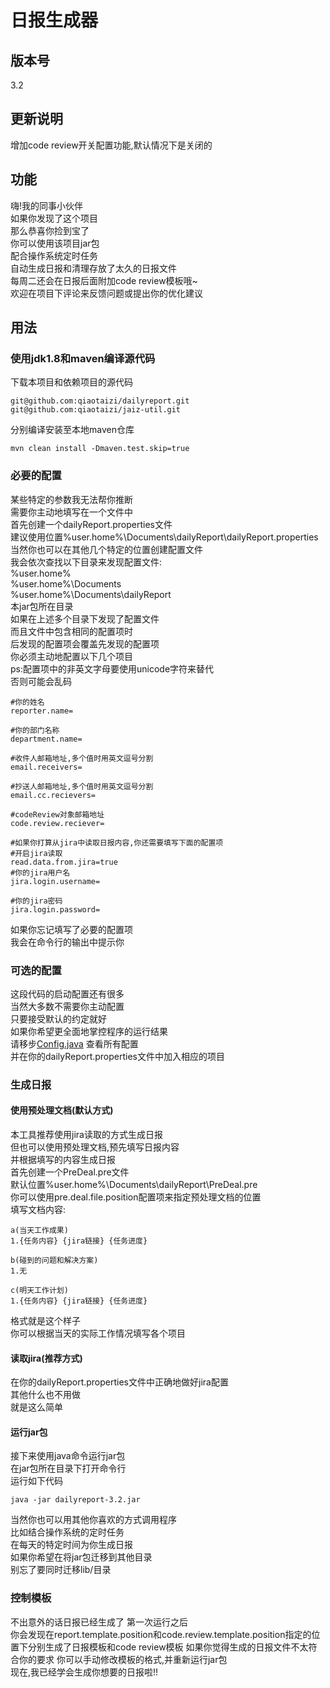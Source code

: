 # 日报生成器

## 版本号
3.2

## 更新说明
增加code review开关配置功能,默认情况下是关闭的

## 功能
嗨!我的同事小伙伴  
如果你发现了这个项目  
那么恭喜你捡到宝了  
你可以使用该项目jar包  
配合操作系统定时任务  
自动生成日报和清理存放了太久的日报文件  
每周二还会在日报后面附加code review模板哦~  
欢迎在项目下评论来反馈问题或提出你的优化建议

## 用法
### 使用jdk1.8和maven编译源代码
下载本项目和依赖项目的源代码
```
git@github.com:qiaotaizi/dailyreport.git
git@github.com:qiaotaizi/jaiz-util.git
```
分别编译安装至本地maven仓库
```
mvn clean install -Dmaven.test.skip=true
```
### 必要的配置
某些特定的参数我无法帮你推断  
需要你主动地填写在一个文件中  
首先创建一个dailyReport.properties文件  
建议使用位置%user.home%\Documents\dailyReport\dailyReport.properties  
当然你也可以在其他几个特定的位置创建配置文件  
我会依次查找以下目录来发现配置文件:  
%user.home%  
%user.home%\Documents  
%user.home%\Documents\dailyReport  
本jar包所在目录  
如果在上述多个目录下发现了配置文件  
而且文件中包含相同的配置项时  
后发现的配置项会覆盖先发现的配置项  
你必须主动地配置以下几个项目  
ps:配置项中的非英文字母要使用unicode字符来替代  
否则可能会乱码
```
#你的姓名
reporter.name=

#你的部门名称
department.name=

#收件人邮箱地址,多个值时用英文逗号分割
email.receivers=

#抄送人邮箱地址,多个值时用英文逗号分割
email.cc.recievers=

#codeReview对象邮箱地址
code.review.reciever=

#如果你打算从jira中读取日报内容,你还需要填写下面的配置项
#开启jira读取
read.data.from.jira=true
#你的jira用户名
jira.login.username=

#你的jira密码
jira.login.password=
```
如果你忘记填写了必要的配置项  
我会在命令行的输出中提示你

### 可选的配置
这段代码的启动配置还有很多  
当然大多数不需要你主动配置  
只要接受默认的约定就好  
如果你希望更全面地掌控程序的运行结果  
请移步[Config.java](https://github.com/qiaotaizi/dailyreport/blob/master/src/main/java/com/jaiz/dailyreport/config/Config.java)
查看所有配置  
并在你的dailyReport.properties文件中加入相应的项目

### 生成日报
#### 使用预处理文档(默认方式)
本工具推荐使用jira读取的方式生成日报  
但也可以使用预处理文档,预先填写日报内容  
并根据填写的内容生成日报  
首先创建一个PreDeal.pre文件  
默认位置%user.home%\Documents\dailyReport\PreDeal.pre  
你可以使用pre.deal.file.position配置项来指定预处理文档的位置  
填写文档内容:
```
a(当天工作成果)
1.{任务内容} {jira链接} {任务进度}

b(碰到的问题和解决方案)
1.无

c(明天工作计划)
1.{任务内容} {jira链接} {任务进度}
```
格式就是这个样子  
你可以根据当天的实际工作情况填写各个项目
#### 读取jira(推荐方式)
在你的dailyReport.properties文件中正确地做好jira配置  
其他什么也不用做  
就是这么简单

#### 运行jar包
接下来使用java命令运行jar包  
在jar包所在目录下打开命令行  
运行如下代码
```
java -jar dailyreport-3.2.jar
```
当然你也可以用其他你喜欢的方式调用程序  
比如结合操作系统的定时任务  
在每天的特定时间为你生成日报  
如果你希望在将jar包迁移到其他目录  
别忘了要同时迁移lib/目录

### 控制模板
不出意外的话日报已经生成了
第一次运行之后  
你会发现在report.template.position和code.review.template.position指定的位置下分别生成了日报模板和code review模板
如果你觉得生成的日报文件不太符合你的要求
你可以手动修改模板的格式,并重新运行jar包  
现在,我已经学会生成你想要的日报啦!!
